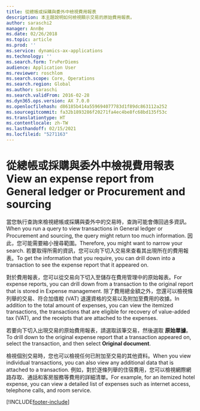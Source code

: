 ```yaml
---
title: 從總帳或採購與委外中檢視費用報表
description: 本主題說明如何檢視顯示交易的原始費用報表。
author: saraschi2
manager: AnnBe
ms.date: 02/26/2018
ms.topic: article
ms.prod: ''
ms.service: dynamics-ax-applications
ms.technology: ''
ms.search.form: TrvPerDiems
audience: Application User
ms.reviewer: roschlom
ms.search.scope: Core, Operations
ms.search.region: Global
ms.author: saraschi
ms.search.validFrom: 2016-02-28
ms.dyn365.ops.version: AX 7.0.0
ms.openlocfilehash: d86185b414a559694077783d1f89dc863112a252
ms.sourcegitcommit: fa32b1893286f20271fa4ec4be8fc68bd135f53c
ms.translationtype: HT
ms.contentlocale: zh-TW
ms.lasthandoff: 02/15/2021
ms.locfileid: "5271163"
---
```

# <a name="view-an-expense-report-from-general-ledger-or-procurement-and-sourcing"></a><span data-ttu-id="d776d-103">從總帳或採購與委外中檢視費用報表</span><span class="sxs-lookup"><span data-stu-id="d776d-103">View an expense report from General ledger or Procurement and sourcing</span></span>

<span data-ttu-id="d776d-104">當您執行查詢來檢視總帳或採購與委外中的交易時，查詢可能會傳回過多資訊。</span><span class="sxs-lookup"><span data-stu-id="d776d-104">When you run a query to view transactions in General ledger or Procurement and sourcing, the query might return too much information.</span></span> <span data-ttu-id="d776d-105">因此，您可能需要縮小搜尋範圍。</span><span class="sxs-lookup"><span data-stu-id="d776d-105">Therefore, you might want to narrow your search.</span></span> <span data-ttu-id="d776d-106">若要取得所需的資訊，您可以向下切入交易來查看其出現所在的費用報表。</span><span class="sxs-lookup"><span data-stu-id="d776d-106">To get the information that you require, you can drill down into a transaction to see the expense report that it appeared on.</span></span>

<span data-ttu-id="d776d-107">對於費用報表，您可以從交易向下切入至儲存在費用管理中的原始報表。</span><span class="sxs-lookup"><span data-stu-id="d776d-107">For expense reports, you can drill down from a transaction to the original report that is stored in Expense management.</span></span> <span data-ttu-id="d776d-108">除了費用總金額之外，您還可以檢視條列舉的交易、符合加值稅 (VAT) 退還資格的交易以及附加至費用的收據。</span><span class="sxs-lookup"><span data-stu-id="d776d-108">In addition to the total amount of expenses, you can view the itemized transactions, the transactions that are eligible for recovery of value-added tax (VAT), and the receipts that are attached to the expenses.</span></span>

<span data-ttu-id="d776d-109">若要向下切入出現交易的原始費用報表，請選取該筆交易，然後選取 **原始單據**。</span><span class="sxs-lookup"><span data-stu-id="d776d-109">To drill down to the original expense report that a transaction appeared on, select the transaction, and then select **Original document**.</span></span>

<span data-ttu-id="d776d-110">檢視個別交易時，您也可以檢視任何已附加至交易的其他資料。</span><span class="sxs-lookup"><span data-stu-id="d776d-110">When you view individual transactions, you can also view any additional data that is attached to a transaction.</span></span> <span data-ttu-id="d776d-111">例如，對於逐條列舉的住宿費用，您可以檢視網際網路存取、通話和客房服務等費用的詳細清單。</span><span class="sxs-lookup"><span data-stu-id="d776d-111">For example, for an itemized hotel expense, you can view a detailed list of expenses such as internet access, telephone calls, and room service.</span></span>


[!INCLUDE[footer-include](../includes/footer-banner.md)]